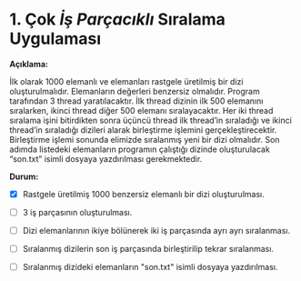 # 1. Çok *İş Parçacıklı* Sıralama Uygulaması

**Açıklama:**

İlk olarak 1000 elemanlı ve elemanları rastgele üretilmiş bir dizi oluşturulmalıdır. Elemanların değerleri benzersiz olmalıdır.
Program tarafından 3 thread yaratılacaktır. İlk thread dizinin ilk 500 elemanını sıralarken, ikinci thread diğer 500 elemanı sıralayacaktır.
Her iki thread sıralama işini bitirdikten sonra üçüncü thread ilk thread’in sıraladığı ve ikinci thread’in sıraladığı dizileri alarak birleştirme işlemini gerçekleştirecektir.
Birleştirme işlemi sonunda elimizde sıralanmış yeni bir dizi olmalıdır.
Son adımda listedeki elemanların programın çalıştığı dizinde oluşturulacak “son.txt” isimli dosyaya yazdırılması gerekmektedir.

**Durum:**
- [x] Rastgele üretilmiş 1000 benzersiz elemanlı bir dizi oluşturulması.
- [ ] 3 iş parçasının oluşturulması.
- [ ] Dizi elemanlarının ikiye bölünerek iki iş parçasında ayrı ayrı sıralanması.
- [ ] Sıralanmış dizilerin son iş parçasında birleştirilip tekrar sıralanması.
- [ ] Sıralanmış dizideki elemanların "son.txt" isimli dosyaya yazdırılması.

